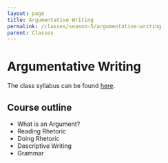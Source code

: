 ```yaml
---
layout: page
title: Argumentative Writing
permalink: /classes/season-5/argumentative-writing
parent: Classes
---
```


# Argumentative Writing
The class syllabus can be found [here](https://docs.google.com/document/d/1OesRbrJ-dDr5ueztNN_2QsrO8hFsun1uoAiwirUEXM0/edit).
## Course outline
- What is an Argument?
- Reading Rhetoric
- Doing Rhetoric 
- Descriptive Writing
- Grammar
